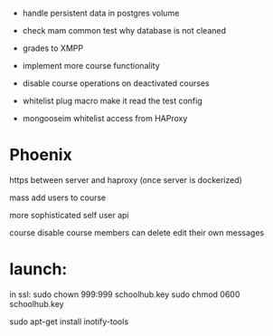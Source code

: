 
- handle persistent data in postgres volume
- check mam common test why database is not cleaned

- grades to XMPP
- implement more course functionality

- disable course operations on deactivated courses

- whitelist plug macro make it read the test config
- mongooseim whitelist access from HAProxy


# Phoenix

https between server and haproxy (once server is dockerized)

mass add users to course

more sophisticated self user api

course disable
course members can delete edit their own messages


# launch:
in ssl:
sudo chown 999:999 schoolhub.key
sudo chmod 0600 schoolhub.key

sudo apt-get install inotify-tools
